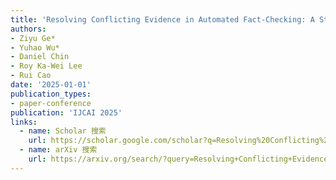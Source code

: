 ```yaml
---
title: 'Resolving Conflicting Evidence in Automated Fact-Checking: A Study on Retrieval-Augmented LLMs'
authors:
- Ziyu Ge*
- Yuhao Wu*
- Daniel Chin
- Roy Ka-Wei Lee
- Rui Cao
date: '2025-01-01'
publication_types:
- paper-conference
publication: 'IJCAI 2025'
links:
  - name: Scholar 搜索
    url: https://scholar.google.com/scholar?q=Resolving%20Conflicting%20Evidence%20in%20Automated%20Fact-Checking%3A%20A%20Study%20on%20Retrieval-Augmented%20LLMs
  - name: arXiv 搜索
    url: https://arxiv.org/search/?query=Resolving+Conflicting+Evidence+in+Automated+Fact-Checking%3A+A+Study+on+Retrieval-Augmented+LLMs&searchtype=all
---
```




